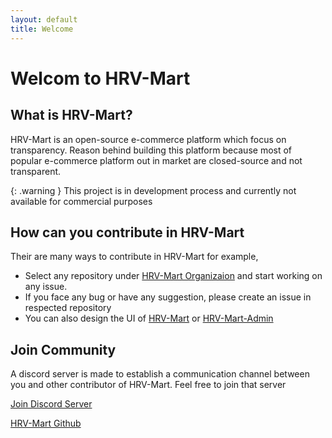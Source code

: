 ```yaml
---
layout: default
title: Welcome
---
```


# Welcom to HRV-Mart

## What is HRV-Mart?

HRV-Mart is an open-source e-commerce platform which focus on transparency.
Reason behind building this platform because most of popular e-commerce platform out in market are closed-source and not transparent.

{: .warning } This project is in development process and currently not available for commercial purposes

## How can you contribute in HRV-Mart

Their are many ways to contribute in HRV-Mart for example,

- Select any repository under [HRV-Mart Organizaion](https://github.com/HRV-Mart) and start working on any issue.
- If you face any bug or have any suggestion, please create an issue in respected repository
- You can also design the UI of [HRV-Mart](https://github.com/HRV-Mart/HRV-Mart) or [HRV-Mart-Admin](https://github.com/HRV-Mart-Admin)

## Join Community

A discord server is made to establish a communication channel between you and other contributor of HRV-Mart.
Feel free to join that server


[Join Discord Server](https://discord.gg/FrM3mrKg)

[HRV-Mart Github](https://github.com/HRV-Mart)
